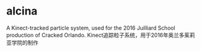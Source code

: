 # alcina
A Kinect-tracked particle system, used for the 2016 Juilliard School production of Cracked Orlando.
Kinect追踪粒子系统，用于2016年奥兰多茱莉亚学院的制作
